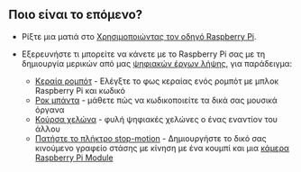 ## Ποιο είναι το επόμενο?

+ Ρίξτε μια ματιά στο [Χρησιμοποιώντας τον οδηγό Raspberry Pi](https://projects.raspberrypi.org/en/projects/raspberry-pi-using).

+ Εξερευνήστε τι μπορείτε να κάνετε με το Raspberry Pi σας με τη δημιουργία μερικών από μας [ψηφιακών έργων λήψης](https://projects.raspberrypi.org), για παράδειγμα:
    
    + [Κεραία ρομπότ](https://projects.raspberrypi.org/en/projects/robot-antenna) - Ελέγξτε το φως κεραίας ενός ρομπότ με μπλοκ Raspberry Pi και κωδικό
    + [Ροκ μπάντα](https://projects.raspberrypi.org/en/projects/rock-band) - μάθετε πώς να κωδικοποιείτε τα δικά σας μουσικά όργανα
    + [Κούρσα χελώνα](https://projects.raspberrypi.org/en/projects/turtle-race) - φυλή ψηφιακές χελώνες ο ένας εναντίον του άλλου
    + [Πατήστε το πλήκτρο stop-motion](https://projects.raspberrypi.org/en/projects/push-button-stop-motion) - Δημιουργήστε το δικό σας κινούμενο γραφείο στάσης με κίνηση με ένα κουμπί και μια [κάμερα Raspberry Pi Module](https://www.raspberrypi.org/products/camera-module-v2/)